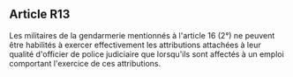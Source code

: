 Article R13
----
Les militaires de la gendarmerie mentionnés à l'article 16 (2°) ne peuvent être
habilités à exercer effectivement les attributions attachées à leur qualité
d'officier de police judiciaire que lorsqu'ils sont affectés à un emploi
comportant l'exercice de ces attributions.
